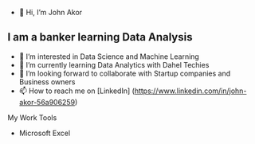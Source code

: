 
- 👋 Hi, I’m John Akor
## I am a banker learning Data Analysis 
- 👀 I’m interested in Data Science and Machine Learning 
- 🌱 I’m currently learning Data Analytics with Dahel Techies
- 💞️ I’m looking forward to collaborate with Startup companies and Business owners 
- 📫 How to reach me on [LinkedIn] (https://www.linkedin.com/in/john-akor-56a906259)

My Work Tools
- Microsoft Excel
